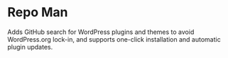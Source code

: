 # Repo Man

Adds GitHub search for WordPress plugins and themes to avoid WordPress.org lock-in, and supports one-click installation and automatic plugin updates.
